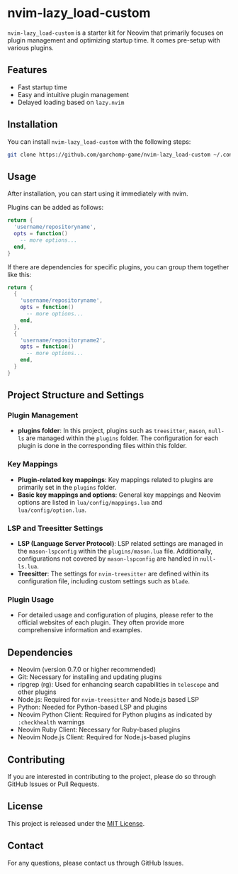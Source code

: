 # nvim-lazy_load-custom

`nvim-lazy_load-custom` is a starter kit for Neovim that primarily focuses on plugin management and optimizing startup time. It comes pre-setup with various plugins.

## Features

- Fast startup time
- Easy and intuitive plugin management
- Delayed loading based on `lazy.nvim`

## Installation

You can install `nvim-lazy_load-custom` with the following steps:

```bash
git clone https://github.com/garchomp-game/nvim-lazy_load-custom ~/.config/nvim
```

## Usage

After installation, you can start using it immediately with nvim.

Plugins can be added as follows:

```lua
return {
  'username/repositoryname',
  opts = function()
    -- more options...
  end,
}
```

If there are dependencies for specific plugins, you can group them together like this:
```lua
return {
  {
    'username/repositoryname',
    opts = function()
      -- more options...
    end,
  },
  {
    'username/repositoryname2',
    opts = function()
      -- more options...
    end,
  }
}
```

## Project Structure and Settings

### Plugin Management

- **plugins folder**: In this project, plugins such as `treesitter`, `mason`, `null-ls` are managed within the `plugins` folder. The configuration for each plugin is done in the corresponding files within this folder.

### Key Mappings

- **Plugin-related key mappings**: Key mappings related to plugins are primarily set in the `plugins` folder.
- **Basic key mappings and options**: General key mappings and Neovim options are listed in `lua/config/mappings.lua` and `lua/config/option.lua`.

### LSP and Treesitter Settings

- **LSP (Language Server Protocol)**: LSP related settings are managed in the `mason-lspconfig` within the `plugins/mason.lua` file. Additionally, configurations not covered by `mason-lspconfig` are handled in `null-ls.lua`.
- **Treesitter**: The settings for `nvim-treesitter` are defined within its configuration file, including custom settings such as `blade`.

### Plugin Usage

- For detailed usage and configuration of plugins, please refer to the official websites of each plugin. They often provide more comprehensive information and examples.

## Dependencies

- Neovim (version 0.7.0 or higher recommended)
- Git: Necessary for installing and updating plugins
- ripgrep (rg): Used for enhancing search capabilities in `telescope` and other plugins
- Node.js: Required for `nvim-treesitter` and Node.js based LSP
- Python: Needed for Python-based LSP and plugins
- Neovim Python Client: Required for Python plugins as indicated by `:checkhealth` warnings
- Neovim Ruby Client: Necessary for Ruby-based plugins
- Neovim Node.js Client: Required for Node.js-based plugins

## Contributing

If you are interested in contributing to the project, please do so through GitHub Issues or Pull Requests.

## License

This project is released under the [MIT License](LICENSE).

## Contact

For any questions, please contact us through GitHub Issues.

